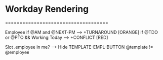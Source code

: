 # Workday Rendering

====================================

Employee
    if @AM and @NEXT-PM
            --> +TURNAROUND [ORANGE]
    if @TDO or @PTO
    && Working Today
            --> +CONFLICT [RED]

Slot
    .employee in me?
        --> Hide TEMPLATE-EMPL-BUTTON
    @template != @employee

